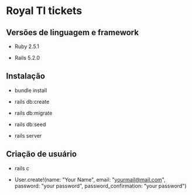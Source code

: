 # Royal TI tickets

## Versões de linguagem e framework

* Ruby 2.5.1

* Rails 5.2.0

## Instalação

* bundle install

* rails db:create

* rails db:migrate

* rails db:seed

* rails server

## Criação de usuário

* rails c

* User.create!(name: "Your Name", email: "yourmail@mail.com", password: "your password", password_confirmation: "your password")
